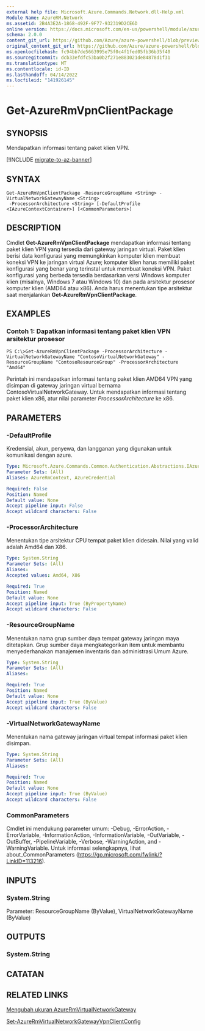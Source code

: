 ```yaml
---
external help file: Microsoft.Azure.Commands.Network.dll-Help.xml
Module Name: AzureRM.Network
ms.assetid: 2B4A3E2A-1868-492F-9F77-932319D2CE6D
online version: https://docs.microsoft.com/en-us/powershell/module/azurerm.network/get-azurermvpnclientpackage
schema: 2.0.0
content_git_url: https://github.com/Azure/azure-powershell/blob/preview/src/ResourceManager/Network/Commands.Network/help/Get-AzureRmVpnClientPackage.md
original_content_git_url: https://github.com/Azure/azure-powershell/blob/preview/src/ResourceManager/Network/Commands.Network/help/Get-AzureRmVpnClientPackage.md
ms.openlocfilehash: fc94bb7de5663995e75f0c4f1fed05fb36b35f40
ms.sourcegitcommit: dcb33efdfc53ba0b2f271e883021de84878d1f31
ms.translationtype: MT
ms.contentlocale: id-ID
ms.lasthandoff: 04/14/2022
ms.locfileid: "141926145"
---
```

# Get-AzureRmVpnClientPackage

## SYNOPSIS
Mendapatkan informasi tentang paket klien VPN.

[!INCLUDE [migrate-to-az-banner](../../includes/migrate-to-az-banner.md)]

## SYNTAX

```
Get-AzureRmVpnClientPackage -ResourceGroupName <String> -VirtualNetworkGatewayName <String>
 -ProcessorArchitecture <String> [-DefaultProfile <IAzureContextContainer>] [<CommonParameters>]
```

## DESCRIPTION
Cmdlet **Get-AzureRmVpnClientPackage** mendapatkan informasi tentang paket klien VPN yang tersedia dari gateway jaringan virtual.
Paket klien berisi data konfigurasi yang memungkinkan komputer klien membuat koneksi VPN ke jaringan virtual Azure; komputer klien harus memiliki paket konfigurasi yang benar yang terinstal untuk membuat koneksi VPN.
Paket konfigurasi yang berbeda tersedia berdasarkan versi Windows komputer klien (misalnya, Windows 7 atau Windows 10) dan pada arsitektur prosesor komputer klien (AMD64 atau x86).
Anda harus menentukan tipe arsitektur saat menjalankan **Get-AzureRmVpnClientPackage**.

## EXAMPLES

### Contoh 1: Dapatkan informasi tentang paket klien VPN arsitektur prosesor
```
PS C:\>Get-AzureRmVpnClientPackage -ProcessorArchitecture -VirtualNetworkGatewayName "ContosoVirtualNetworkGateway" -ResourceGroupName "ContosoResourceGroup" -ProcessorArchitecture "Amd64"
```

Perintah ini mendapatkan informasi tentang paket klien AMD64 VPN yang disimpan di gateway jaringan virtual bernama ContosoVirtualNetworkGateway.
Untuk mendapatkan informasi tentang paket klien x86, atur nilai parameter *ProcessorArchitecture* ke x86.

## PARAMETERS

### -DefaultProfile
Kredensial, akun, penyewa, dan langganan yang digunakan untuk komunikasi dengan azure.

```yaml
Type: Microsoft.Azure.Commands.Common.Authentication.Abstractions.IAzureContextContainer
Parameter Sets: (All)
Aliases: AzureRmContext, AzureCredential

Required: False
Position: Named
Default value: None
Accept pipeline input: False
Accept wildcard characters: False
```

### -ProcessorArchitecture
Menentukan tipe arsitektur CPU tempat paket klien didesain.
Nilai yang valid adalah Amd64 dan X86.

```yaml
Type: System.String
Parameter Sets: (All)
Aliases:
Accepted values: Amd64, X86

Required: True
Position: Named
Default value: None
Accept pipeline input: True (ByPropertyName)
Accept wildcard characters: False
```

### -ResourceGroupName
Menentukan nama grup sumber daya tempat gateway jaringan maya ditetapkan.
Grup sumber daya mengkategorikan item untuk membantu menyederhanakan manajemen inventaris dan administrasi Umum Azure.

```yaml
Type: System.String
Parameter Sets: (All)
Aliases:

Required: True
Position: Named
Default value: None
Accept pipeline input: True (ByValue)
Accept wildcard characters: False
```

### -VirtualNetworkGatewayName
Menentukan nama gateway jaringan virtual tempat informasi paket klien disimpan.

```yaml
Type: System.String
Parameter Sets: (All)
Aliases:

Required: True
Position: Named
Default value: None
Accept pipeline input: True (ByValue)
Accept wildcard characters: False
```

### CommonParameters
Cmdlet ini mendukung parameter umum: -Debug, -ErrorAction, -ErrorVariable, -InformationAction, -InformationVariable, -OutVariable, -OutBuffer, -PipelineVariable, -Verbose, -WarningAction, and -WarningVariable. Untuk informasi selengkapnya, lihat about_CommonParameters (https://go.microsoft.com/fwlink/?LinkID=113216).

## INPUTS

### System.String
Parameter: ResourceGroupName (ByValue), VirtualNetworkGatewayName (ByValue)

## OUTPUTS

### System.String

## CATATAN

## RELATED LINKS

[Mengubah ukuran AzureRmVirtualNetworkGateway](./Resize-AzureRmVirtualNetworkGateway.md)

[Set-AzureRmVirtualNetworkGatewayVpnClientConfig](./Set-AzureRmVirtualNetworkGatewayVpnClientConfig.md)


